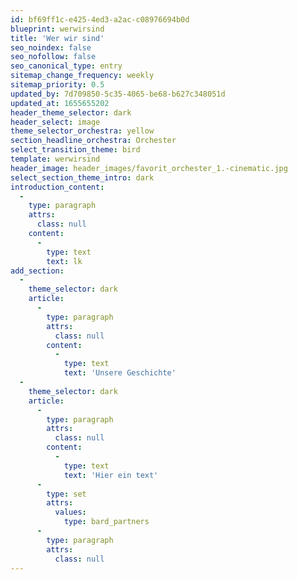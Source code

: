 ```yaml
---
id: bf69ff1c-e425-4ed3-a2ac-c08976694b0d
blueprint: werwirsind
title: 'Wer wir sind'
seo_noindex: false
seo_nofollow: false
seo_canonical_type: entry
sitemap_change_frequency: weekly
sitemap_priority: 0.5
updated_by: 7d709850-5c35-4065-be68-b627c348051d
updated_at: 1655655202
header_theme_selector: dark
header_select: image
theme_selector_orchestra: yellow
section_headline_orchestra: Orchester
select_transition_theme: bird
template: werwirsind
header_image: header_images/favorit_orchester_1.-cinematic.jpg
select_section_theme_intro: dark
introduction_content:
  -
    type: paragraph
    attrs:
      class: null
    content:
      -
        type: text
        text: lk
add_section:
  -
    theme_selector: dark
    article:
      -
        type: paragraph
        attrs:
          class: null
        content:
          -
            type: text
            text: 'Unsere Geschichte'
  -
    theme_selector: dark
    article:
      -
        type: paragraph
        attrs:
          class: null
        content:
          -
            type: text
            text: 'Hier ein text'
      -
        type: set
        attrs:
          values:
            type: bard_partners
      -
        type: paragraph
        attrs:
          class: null
---
```

